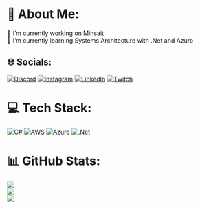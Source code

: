 # 💫 About Me:
🔭 I’m currently working on Minsait <br>🌱 I’m currently learning Systems Architecture with .Net and Azure


## 🌐 Socials:
[![Discord](https://img.shields.io/badge/Discord-%237289DA.svg?logo=discord&logoColor=white)](https://discord.gg/andrademm) [![Instagram](https://img.shields.io/badge/Instagram-%23E4405F.svg?logo=Instagram&logoColor=white)](https://instagram.com/__marceloandrade) [![LinkedIn](https://img.shields.io/badge/LinkedIn-%230077B5.svg?logo=linkedin&logoColor=white)](https://linkedin.com/in/mm-andrade) [![Twitch](https://img.shields.io/badge/Twitch-%239146FF.svg?logo=Twitch&logoColor=white)](https://twitch.tv/andrademm) 

# 💻 Tech Stack:
![C#](https://img.shields.io/badge/c%23-%23239120.svg?style=for-the-badge&logo=c-sharp&logoColor=white) ![AWS](https://img.shields.io/badge/AWS-%23FF9900.svg?style=for-the-badge&logo=amazon-aws&logoColor=white) ![Azure](https://img.shields.io/badge/azure-%230072C6.svg?style=for-the-badge&logo=microsoftazure&logoColor=white) ![.Net](https://img.shields.io/badge/.NET-5C2D91?style=for-the-badge&logo=.net&logoColor=white)
# 📊 GitHub Stats:
![](https://github-readme-stats.vercel.app/api?username=MM-Andrade&theme=dark&hide_border=true&include_all_commits=true&count_private=true)<br/>
![](https://github-readme-streak-stats.herokuapp.com/?user=MM-Andrade&theme=dark&hide_border=true)<br/>
![](https://github-readme-stats.vercel.app/api/top-langs/?username=MM-Andrade&theme=dark&hide_border=true&include_all_commits=true&count_private=true&layout=compact)

<!-- Proudly created with GPRM ( https://gprm.itsvg.in ) -->